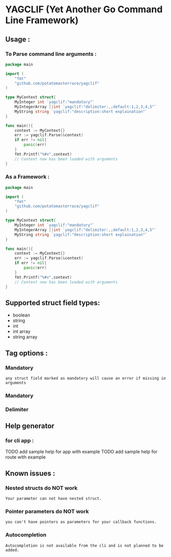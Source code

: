 # YAGCLIF (Yet Another Go Command Line Framework)

## Usage :
### To Parse command line arguments :

```Go
package main

import (
    "fmt"
    "github.com/potatomasterrace/yagclif"
)

type MyContext struct{
    MyInteger int `yagclif:"mandatory"`
    MyIntegerArray []int `yagclif:"delimiter:,;default:1,2,3,4,5"`
    MyString string `yagclif:"description:short explaination"`
}

func main(){
    context := MyContext{}
    err := yagclif.Parse(&context)
    if err != nil{
        panic(err)
    }
    fmt.Printf("%#v",context)
    // Context now has been loaded with arguments
}
```

### As a Framework :
```Go
package main

import (
    "fmt"
    "github.com/potatomasterrace/yagclif"
)

type MyContext struct{
    MyInteger int `yagclif:"mandatory"`
    MyIntegerArray []int `yagclif:"delimiter:,;default:1,2,3,4,5"`
    MyString string `yagclif:"description:short explaination"`
}

func main(){
    context := MyContext{}
    err := yagclif.Parse(&context)
    if err != nil{
        panic(err)
    }
    fmt.Printf("%#v",context)
    // Context now has been loaded with arguments
}
```
## Supported struct field types:
* boolean
* string 
* int 
* int array
* string array
## Tag options :
### Mandatory
    any struct field marked as mandatory will cause an error if missing in arguments 
### Mandatory
### Delimiter 
## Help generator
### for cli app :
TODO add sample help for app with example
TODO add sample help for route with example

## Known issues :
### Nested structs do NOT work
    Your parameter can not have nested struct.
### Pointer parameters do NOT work
    you can't have pointers as parameters for your callback functions.
### Autocompletion
    Autocompletion is not available from the cli and is not planned to be added.
